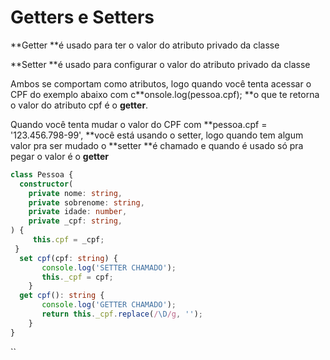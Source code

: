# Getters e Setters

**Getter **é usado para ter o valor do atributo privado da classe

**Setter **é usado para configurar o valor do atributo privado da classe&#x20;

Ambos se comportam como atributos, logo quando você tenta acessar o CPF do exemplo abaixo com c**onsole.log(pessoa.cpf); **o que te retorna o valor do atributo cpf é o **getter**.

Quando você tenta mudar o valor do CPF com **pessoa.cpf = '123.456.798-99', **você está usando o setter, logo quando tem algum valor pra ser mudado o **setter **é chamado e quando é usado só pra pegar o valor é o **getter**

```typescript
class Pessoa { 
  constructor( 
    private nome: string, 
    private sobrenome: string, 
    private idade: number, 
    private _cpf: string, 
) { 
     this.cpf = _cpf;
 }
  set cpf(cpf: string) { 
       console.log('SETTER CHAMADO'); 
       this._cpf = cpf; 
    }
  get cpf(): string { 
       console.log('GETTER CHAMADO');
       return this._cpf.replace(/\D/g, ''); 
    } 
}
```

``

